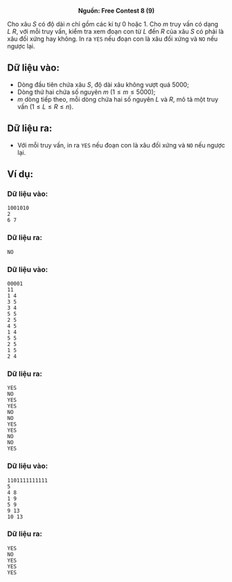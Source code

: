 **<center>Nguồn: Free Contest 8 (9)</center>**

Cho xâu $S$ có độ dài $n$ chỉ gồm các kí tự $0$ hoặc $1$. Cho $m$ truy vấn có dạng $L\ R$, với mỗi truy vấn, kiểm tra xem đoạn con từ $L$ đến $R$ của xâu $S$ có phải là xâu đối xứng hay không. In ra `YES` nếu đoạn con là xâu đối xứng và `NO` nếu ngược lại.

## Dữ liệu vào:
- Dòng đầu tiên chứa xâu $S$, độ dài xâu không vượt quá $5000$;
- Dòng thứ hai chứa số nguyên $m\ (1 ≤ m ≤ 5000)$; 
- $m$ dòng tiếp theo, mỗi dòng chứa hai số nguyên $L$ và $R$, mô tả một truy vấn $(1 ≤ L ≤ R ≤ n)$.

## Dữ liệu ra:
- Với mỗi truy vấn, in ra `YES` nếu đoạn con là xâu đối xứng và `NO` nếu ngược lại.

## Ví dụ:
### Dữ liệu vào:
```
1001010
2
6 7
```

### Dữ liệu ra:
```
NO
```

### Dữ liệu vào:
```
00001
11
1 4
3 5
3 4
5 5
2 5
4 5
1 4
5 5
2 5
1 5
2 4
```

### Dữ liệu ra:
```
YES
NO
YES
YES
NO
NO
YES
YES
NO
NO
YES
```

### Dữ liệu vào:
```
1101111111111
5
4 8
1 9
5 9
9 13
10 13
```

### Dữ liệu ra:
```
YES
NO
YES
YES
YES
```